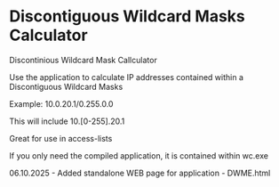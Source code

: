 # Discontiguous Wildcard Masks Calculator
Discontinious Wildcard Mask Callculator

Use the application to calculate IP addresses contained within a Discontiguous Wildcard Masks

Example:
10.0.20.1/0.255.0.0

This will include 10.[0-255].20.1


Great for use in access-lists

If you only need the compiled application, it is contained within wc.exe

06.10.2025 - Added standalone WEB page for application - DWME.html
